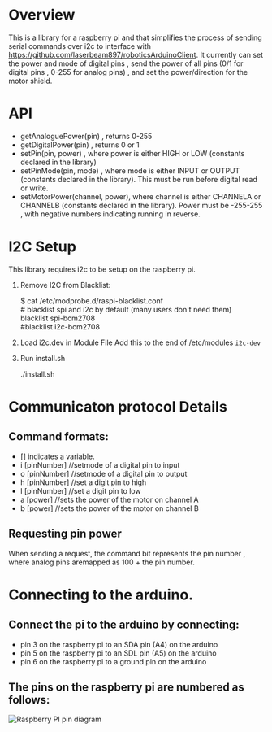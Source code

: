 # Overview

This is a library for a raspberry pi and that simplifies the process of
sending serial commands over i2c to interface with https://github.com/laserbeam897/roboticsArduinoClient.
It currently can set the power and mode of digital pins , send the power of all pins 
(0/1 for digital pins , 0-255 for analog pins) , and set the power/direction for the motor shield.

# API

* getAnaloguePower(pin) , returns 0-255
* getDigitalPower(pin) , returns 0 or 1
* setPin(pin, power) , where power is either HIGH or LOW (constants declared in the library)
* setPinMode(pin, mode) , where mode is either INPUT or OUTPUT (constants declared in the library). This must be run before digital read or write.
* setMotorPower(channel, power), where channel is either CHANNELA or CHANNELB (constants declared in the library). Power must be -255-255 , with 
negative numbers indicating running in reverse.

# I2C Setup

This library requires i2c to be setup on the raspberry pi.

1. Remove I2C from Blacklist:

    \$ cat /etc/modprobe.d/raspi-blacklist.conf    
    \# blacklist spi and i2c by default (many users don't need them)    
    blacklist spi-bcm2708    
    \#blacklist i2c-bcm2708    
3. Load i2c.dev in Module File
    Add this to the end of /etc/modules
    `i2c-dev`
    
3. Run install.sh

   ./install.sh

# Communicaton protocol Details

## Command formats:
* [] indicates a variable. 
* i [pinNumber] //setmode of a digital pin to input
* o [pinNumber] //setmode of a digital pin to output
* h [pinNumber] //set a digit pin to high
* l [pinNumber] //set a digit pin to low
* a [power] //sets the power of the motor on channel A
* b [power] //sets the power of the motor on channel B
	
## Requesting pin power 
	
When sending a request, the command bit represents the pin number 
, where analog pins aremapped as 100 + the pin number.

# Connecting to the arduino.

## Connect the pi to the arduino by connecting:
* pin 3 on the raspberry pi to an SDA pin (A4) on the arduino
* pin 5 on the raspberry pi to an SDL pin (A5) on the arduino
* pin 6 on the raspberry pi to a ground pin on the arduino

## The pins on the raspberry pi are numbered as follows:

![Raspberry PI pin diagram](https://user-images.githubusercontent.com/5314742/31580000-4c86b236-b13b-11e7-96f4-07cf46751c7b.png)
